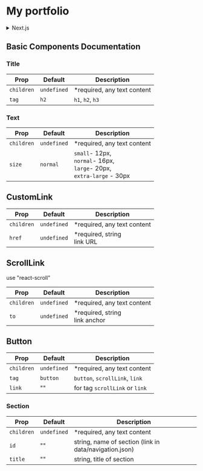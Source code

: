 # My portfolio

<details>
  <summary>Next.js</summary>
This is a [Next.js](https://nextjs.org) project bootstrapped with [`create-next-app`](https://nextjs.org/docs/app/api-reference/cli/create-next-app).

## Getting Started

First, run the development server:

```bash
npm run dev
# or
yarn dev
# or
pnpm dev
# or
bun dev
```

Open [http://localhost:3000](http://localhost:3000) with your browser to see the result.

You can start editing the page by modifying `app/page.tsx`. The page auto-updates as you edit the file.

This project uses [`next/font`](https://nextjs.org/docs/app/building-your-application/optimizing/fonts) to automatically optimize and load [Geist](https://vercel.com/font), a new font family for Vercel.

## Learn More

To learn more about Next.js, take a look at the following resources:

- [Next.js Documentation](https://nextjs.org/docs) - learn about Next.js features and API.
- [Learn Next.js](https://nextjs.org/learn) - an interactive Next.js tutorial.

You can check out [the Next.js GitHub repository](https://github.com/vercel/next.js) - your feedback and contributions are welcome!

## Deploy on Vercel

The easiest way to deploy your Next.js app is to use the [Vercel Platform](https://vercel.com/new?utm_medium=default-template&filter=next.js&utm_source=create-next-app&utm_campaign=create-next-app-readme) from the creators of Next.js.

Check out our [Next.js deployment documentation](https://nextjs.org/docs/app/building-your-application/deploying) for more details.
</details>


## Basic Components Documentation

### Title

| Prop      | Default    | Description    |
| --------- | ---------- | ---------------| 
| `children`| `undefined`| *required, any text content |
| `tag`     | `h2`       | `h1`, `h2`, `h3` |


### Text

| Prop      | Default    | Description    |
| --------- | ---------- | ---------------| 
| `children`| `undefined`| *required, any text content |
| `size`    | `normal`   | `small`- 12px, <br/> `normal`- 16px, <br/> `large`- 20px,<br/> `extra-large` - 30px  |

## CustomLink

| Prop      | Default    | Description    |
| --------- | ---------- | ---------------| 
| `children`| `undefined`| *required, any text content |
| `href`    | `undefined`| *required, string <br/> link URL |

## ScrollLink
use "react-scroll"

| Prop      | Default    | Description    |
| --------- | ---------- | ---------------| 
| `children`| `undefined`| *required, any text content |
| `to`      | `undefined`| *required, string <br/> link anchor |

## Button 

| Prop      | Default    | Description    |
| --------- | ---------- | ---------------| 
| `children`| `undefined`| *required, any text content |
| `tag`     | `button`   | `button`, `scrollLink`, `link` |
| `link`    | ""         | for tag `scrollLink` or `link` |

### Section

| Prop      | Default    | Description    |
| --------- | ---------- | ---------------| 
| `children`| `undefined`| *required, any text content |
| `id`      | ""         | string, name of section (link in data/navigation.json) |
| `title`   | ""         | string, title of section | 


